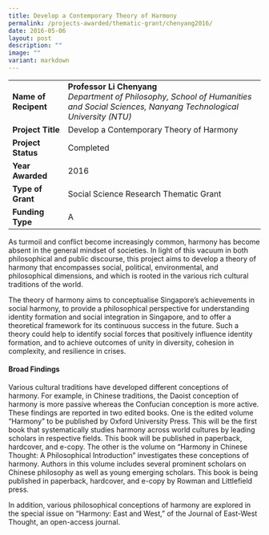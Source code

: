 ```yaml
---
title: Develop a Contemporary Theory of Harmony
permalink: /projects-awarded/thematic-grant/chenyang2016/
date: 2016-05-06
layout: post
description: ""
image: ""
variant: markdown
---
```

|  |  |
|---|---|
| **Name of Recipent** | **Professor Li Chenyang**<br>_Department of Philosophy, School of Humanities and Social Sciences, Nanyang Technological University (NTU)_ |
| **Project Title** | Develop a Contemporary Theory of Harmony |
| **Project Status** | Completed |
| **Year Awarded** | 2016 |
| **Type of Grant** | Social Science Research Thematic Grant |
|**Funding Type** | A |

As turmoil and conflict become increasingly common, harmony has become absent in the general mindset of societies. In light of this vacuum in both philosophical and public discourse, this project aims to develop a theory of harmony that encompasses social, political, environmental, and philosophical dimensions, and which is rooted in the various rich cultural traditions of the world.&nbsp;

The theory of harmony aims to conceptualise Singapore’s achievements in social harmony, to provide a philosophical perspective for understanding identity formation and social integration in Singapore, and to offer a theoretical framework for its continuous success in the future. Such a theory could help to identify social forces that positively influence identity formation, and to achieve outcomes of unity in diversity, cohesion in complexity, and resilience in crises.

#### **Broad Findings**
Various cultural traditions have developed different conceptions of harmony. For example, in Chinese traditions, the Daoist conception of harmony is more passive whereas the Confucian conception is more active. These findings are reported in two edited books. One is the edited volume “Harmony” to be published by Oxford University Press. This will be the first book that systematically studies harmony across world cultures by leading scholars in respective fields. This book will be published in paperback, hardcover, and e-copy. The other is the volume on “Harmony in Chinese Thought: A Philosophical Introduction” investigates these conceptions of harmony. Authors in this volume includes several prominent scholars on Chinese philosophy as well as young emerging scholars. This book is being published in paperback, hardcover, and e-copy by Rowman and Littlefield press.

In addition, various philosophical conceptions of harmony are explored in the special issue on “Harmony: East and West,” of the Journal of East-West Thought, an open-access journal.
